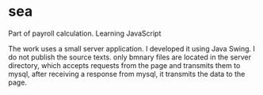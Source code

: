# sea
Part of payroll calculation. Learning JavaScript

The work uses a small server application. I developed it using Java Swing. I do not publish the source texts. only bmnary files are located in the server directory, which accepts requests from the page and transmits them to mysql, after receiving a response from mysql, it transmits the data to the page.
